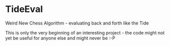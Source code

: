 # TideEval
Weird New Chess Algorithm - evaluating back and forth like the Tide

This is only the very beginning of an interesting project - the code might not yet be useful for anyone else and might never be :-P
